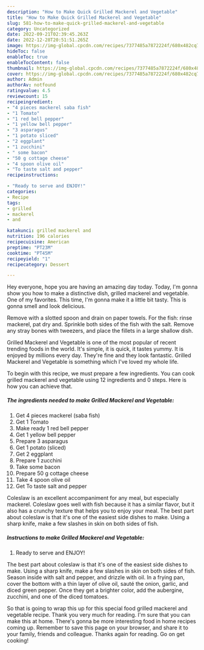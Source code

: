 ```yaml
---
description: "How to Make Quick Grilled Mackerel and Vegetable"
title: "How to Make Quick Grilled Mackerel and Vegetable"
slug: 581-how-to-make-quick-grilled-mackerel-and-vegetable
category: Uncategorized
date: 2022-09-21T02:39:45.263Z
date: 2022-12-28T20:51:51.265Z
image: https://img-global.cpcdn.com/recipes/7377485a7872224f/680x482cq70/grilled-mackerel-and-vegetable-recipe-main-photo.jpg
hideToc: false
enableToc: true
enableTocContent: false
thumbnail: https://img-global.cpcdn.com/recipes/7377485a7872224f/680x482cq70/grilled-mackerel-and-vegetable-recipe-main-photo.jpg
cover: https://img-global.cpcdn.com/recipes/7377485a7872224f/680x482cq70/grilled-mackerel-and-vegetable-recipe-main-photo.jpg
author: Admin
authorAv: notfound
ratingvalue: 4.5
reviewcount: 15
recipeingredient:
- "4 pieces mackerel saba fish"
- "1 Tomato"
- "1 red bell pepper"
- "1 yellow bell pepper"
- "3 asparagus"
- "1 potato sliced"
- "2 eggplant"
- "1 zucchini"
- " some bacon"
- "50 g cottage cheese"
- "4 spoon olive oil"
- "To taste salt and pepper"
recipeinstructions:

- "Ready to serve and ENJOY!"
categories:
- Recipe
tags:
- grilled
- mackerel
- and

katakunci: grilled mackerel and 
nutrition: 196 calories
recipecuisine: American
preptime: "PT23M"
cooktime: "PT45M"
recipeyield: "1"
recipecategory: Dessert

---
```



Hey everyone, hope you are having an amazing day today. Today, I'm gonna show you how to make a distinctive dish, grilled mackerel and vegetable. One of my favorites. This time, I'm gonna make it a little bit tasty. This is gonna smell and look delicious.

Remove with a slotted spoon and drain on paper towels. For the fish: rinse mackerel, pat dry and. Sprinkle both sides of the fish with the salt. Remove any stray bones with tweezers, and place the fillets in a large shallow dish.

Grilled Mackerel and Vegetable is one of the most popular of recent trending foods in the world. It's simple, it is quick, it tastes yummy. It is enjoyed by millions every day. They're fine and they look fantastic. Grilled Mackerel and Vegetable is something which I've loved my whole life.


To begin with this recipe, we must prepare a few ingredients. You can cook grilled mackerel and vegetable using 12 ingredients and 0 steps. Here is how you can achieve that.

<!--inarticleads1-->

##### The ingredients needed to make Grilled Mackerel and Vegetable:

1. Get 4 pieces mackerel (saba fish)
1. Get 1 Tomato
1. Make ready 1 red bell pepper
1. Get 1 yellow bell pepper
1. Prepare 3 asparagus
1. Get 1 potato (sliced)
1. Get 2 eggplant
1. Prepare 1 zucchini
1. Take  some bacon
1. Prepare 50 g cottage cheese
1. Take 4 spoon olive oil
1. Get To taste salt and pepper


Coleslaw is an excellent accompaniment for any meal, but especially mackerel. Coleslaw goes well with fish because it has a similar flavor, but it also has a crunchy texture that helps you to enjoy your meal. The best part about coleslaw is that it&#39;s one of the easiest side dishes to make. Using a sharp knife, make a few slashes in skin on both sides of fish. 

<!--inarticleads2-->

##### Instructions to make Grilled Mackerel and Vegetable:


1. Ready to serve and ENJOY!

The best part about coleslaw is that it&#39;s one of the easiest side dishes to make. Using a sharp knife, make a few slashes in skin on both sides of fish. Season inside with salt and pepper, and drizzle with oil. In a frying pan, cover the bottom with a thin layer of olive oil, sauté the onion, garlic, and diced green pepper. Once they get a brighter color, add the aubergine, zucchini, and one of the diced tomatoes. 

So that is going to wrap this up for this special food grilled mackerel and vegetable recipe. Thank you very much for reading. I'm sure that you can make this at home. There's gonna be more interesting food in home recipes coming up. Remember to save this page on your browser, and share it to your family, friends and colleague. Thanks again for reading. Go on get cooking!
